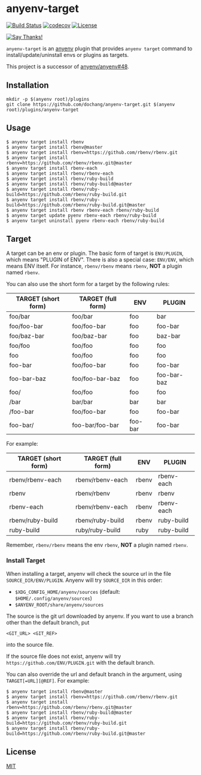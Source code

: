 # anyenv-target

[![Build Status](https://cloud.drone.io/api/badges/dochang/anyenv-target/status.svg)](https://cloud.drone.io/dochang/anyenv-target)
[![codecov](https://codecov.io/gh/dochang/anyenv-target/branch/master/graph/badge.svg)](https://codecov.io/gh/dochang/anyenv-target)
[![License](https://img.shields.io/badge/license-MIT-green)](https://dochang.mit-license.org/)
<!-- markdown-link-check-disable -->
[![Say Thanks!](https://img.shields.io/badge/say-thanks-green)](https://saythanks.io/to/dochang)
<!--
See the following issues for details.

<https://github.com/BlitzKraft/saythanks.io/issues/60>
<https://github.com/BlitzKraft/saythanks.io/issues/103>
-->
<!-- markdown-link-check-enable -->

`anyenv-target` is an [anyenv] plugin that provides `anyenv target` command to
install/update/uninstall envs or plugins as targets.

This project is a successor of [anyenv/anyenv#48].

[anyenv]: https://github.com/anyenv/anyenv
[anyenv/anyenv#48]: https://github.com/anyenv/anyenv/pull/48

## Installation

```
mkdir -p $(anyenv root)/plugins
git clone https://github.com/dochang/anyenv-target.git $(anyenv root)/plugins/anyenv-target
```

## Usage

```
$ anyenv target install rbenv
$ anyenv target install rbenv@master
$ anyenv target install rbenv=https://github.com/rbenv/rbenv.git
$ anyenv target install rbenv=https://github.com/rbenv/rbenv.git@master
$ anyenv target install rbenv-each
$ anyenv target install rbenv/rbenv-each
$ anyenv target install rbenv/ruby-build
$ anyenv target install rbenv/ruby-build@master
$ anyenv target install rbenv/ruby-build=https://github.com/rbenv/ruby-build.git
$ anyenv target install rbenv/ruby-build=https://github.com/rbenv/ruby-build.git@master
$ anyenv target install rbenv rbenv-each rbenv/ruby-build
$ anyenv target update pyenv rbenv-each rbenv/ruby-build
$ anyenv target uninstall pyenv rbenv-each rbenv/ruby-build
```

## Target

A target can be an env or plugin. The basic form of target is `ENV/PLUGIN`,
which means "PLUGIN of ENV". There is also a special case: `ENV/ENV`, which
means ENV itself. For instance, `rbenv/rbenv` means `rbenv`, **NOT** a plugin
named `rbenv`.

You can also use the short form for a target by the following rules:

TARGET (short form) | TARGET (full form) | ENV     | PLUGIN
--------------------|--------------------|---------|------------
foo/bar             | foo/bar            | foo     | bar
foo/foo-bar         | foo/foo-bar        | foo     | foo-bar
foo/baz-bar         | foo/baz-bar        | foo     | baz-bar
foo/foo             | foo/foo            | foo     | foo
foo                 | foo/foo            | foo     | foo
foo-bar             | foo/foo-bar        | foo     | foo-bar
foo-bar-baz         | foo/foo-bar-baz    | foo     | foo-bar-baz
foo/                | foo/foo            | foo     | foo
/bar                | bar/bar            | bar     | bar
/foo-bar            | foo/foo-bar        | foo     | foo-bar
foo-bar/            | foo-bar/foo-bar    | foo-bar | foo-bar

For example:

TARGET (short form) | TARGET (full form) | ENV   | PLUGIN
--------------------|--------------------|-------|-----------
rbenv/rbenv-each    | rbenv/rbenv-each   | rbenv | rbenv-each
rbenv               | rbenv/rbenv        | rbenv | rbenv
rbenv-each          | rbenv/rbenv-each   | rbenv | rbenv-each
rbenv/ruby-build    | rbenv/ruby-build   | rbenv | ruby-build
ruby-build          | ruby/ruby-build    | ruby  | ruby-build

Remember, `rbenv/rbenv` means the env `rbenv`, **NOT** a plugin named `rbenv`.

### Install Target

When installing a target, anyenv will check the source url in the file
`SOURCE_DIR/ENV/PLUGIN`. Anyenv will try `SOURCE_DIR` in this order:

  - `$XDG_CONFIG_HOME/anyenv/sources` (default: `$HOME/.config/anyenv/sources`)
  - `$ANYENV_ROOT/share/anyenv/sources`

The source is the git url downloaded by anyenv. If you want to use a branch
other than the default branch, put

```
<GIT_URL> <GIT_REF>
```

into the source file.

If the source file does not exist, anyenv will try
`https://github.com/ENV/PLUGIN.git` with the default branch.

You can also override the url and default branch in the argument, using
`TARGET[=URL][@REF]`. For example:

```
$ anyenv target install rbenv@master
$ anyenv target install rbenv=https://github.com/rbenv/rbenv.git
$ anyenv target install rbenv=https://github.com/rbenv/rbenv.git@master
$ anyenv target install rbenv/ruby-build@master
$ anyenv target install rbenv/ruby-build=https://github.com/rbenv/ruby-build.git
$ anyenv target install rbenv/ruby-build=https://github.com/rbenv/ruby-build.git@master
```

## License

[MIT](https://dochang.mit-license.org/)
